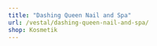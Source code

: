 ```yaml
---
title: "Dashing Queen Nail and Spa"
url: /vestal/dashing-queen-nail-and-spa/
shop: Kosmetik
---
```

